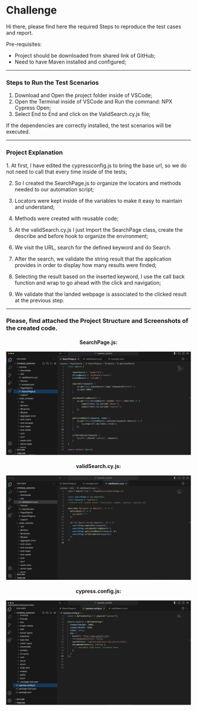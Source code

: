 # Challenge

Hi there, please find here the required Steps to reproduce the test cases and report.

Pre-requisites:
-  Project should be downloaded from shared link of GitHub;
-  Need to have Maven installed and configured;

---------------

<h3>Steps to Run the Test Scenarios</h3>

1. Download and Open the project folder inside of VSCode;
2. Open the Terminal inside of VSCode and Run the command: NPX Cypress Open;
3. Select End to End and click on the ValidSearch.cy.js file;

If the dependencies are correctly installed, the test scenarios will be executed.

---------------

<h3>Project Explanation</h3>
  1. At first, I have edited the cypressconfig.js to bring the base url, so we do not need to call that every time inside of the tests;

2. So I created the SearchPage.js to organize the locators and methods needed to our automation script;

3. Locators were kept inside of the variables to make it easy to maintain and understand;

4. Methods were created with reusable code;

5. At the validSearch.cy.js I just Import the SearchPage class, create the describe and before hook to organize the environment;

6. We visit the URL, search for the defined keyword and do Search.

7. After the search, we validate the string result that the application provides in order to display how many results were finded;

8. Selecting the result based on the inserted keyword, I use the call back function and wrap to go ahead with the click and navigation;

9. We validate that the landed webpage is associated to the clicked result at the previous step.


---------------

<h3>    Please, find attached the Project Structure and Screenshots of the created code. </h3>


<h4><center>SearchPage.js:
<br> </br>
<div align="left">
<img src="Screenshot 2024-01-03 at 5.42.24 AM.png" width="700px"/>
</div>

<h4><center>validSearch.cy.js:
<br> </br>
<div align="left">
<img src="Screenshot 2024-01-03 at 5.41.21 AM.png" width="700px"/>
</div>  

<h4><center>cypress.config.js:
<br> </br>
<div align="left">
<img src="Screenshot 2024-01-03 at 5.43.19 AM.png" width="700px"/>
</div>  
